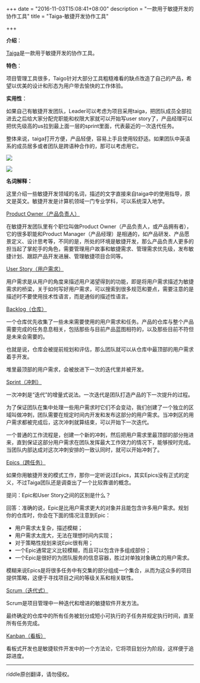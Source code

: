 +++
date = "2016-11-03T15:08:41+08:00"
description = "一款用于敏捷开发的协作工具"
title = "Taiga-敏捷开发协作工具"

+++

**介绍**：

[Taiga](https://taiga.io/)是一款用于敏捷开发的协作工具。

**特色**：

项目管理工具很多，Taigo针对大部分工具粗糙难看的缺点改造了自己的产品，希望以优美的设计和形态为用户带去愉快的工作体验。

**实用性**：

如果自己有敏捷开发团队，Leader可以考虑为项目采用taiga，把团队成员全部拉进去之后给大家分配完职能和权限大家就可以开始写user story了，产品经理可以把优先级高的us拉到最上面一层的sprint里面，代表最近的一次迭代任务。

整体来说，taiga打开方便，产品轻便，容易上手且使用较舒适。如果团队中英语系的成员居多或者团队是跨语种合作的，那可以考虑用它。

![](http://o7o0hlenq.bkt.clouddn.com/%E5%B1%8F%E5%B9%95%E5%BF%AB%E7%85%A7%202016-11-03%20%E4%B8%8B%E5%8D%883.09.25.png)

![](http://o7o0hlenq.bkt.clouddn.com/%E5%B1%8F%E5%B9%95%E5%BF%AB%E7%85%A7%202016-11-07%20%E4%B8%8B%E5%8D%888.58.19.png)

**名词解释：**

这里介绍一些敏捷开发领域的名词，描述的文字直接来自taiga中的使用指导，原文是英文。敏捷开发是计算机领域一门专业学科，可以系统深入地学。

<u>Product Owner（产品负责人）</u>

在敏捷开发团队里有个职位叫做Product Owner（产品负责人，或产品拥有者），它的很多职能和Product Manager（产品经理）是相通的，如产品研发、产品愿景定义、设计思考等，不同的是，所处的环境是敏捷开发，那么产品负责人更多的担当起了掌舵手的角色，需要管理用户故事和敏捷需求、管理需求优先级，发布敏捷计划、跟踪产品开发进展、管理敏捷项目合同等。

<u>User Story（用户需求）</u>

用户需求是从用户的角度来描述用户渴望得到的功能，即是将用户需求描述为敏捷需求的桥梁，关于如何写好用户需求，可以搜索到很多规范和要点，需要注意的是描述时不要使用技术性语言，而是通俗的描述性语言。

<u>Backlog（仓库）</u>

一个仓库优先收集了一些未来需要使用的用户需求和任务。产品的仓库与整个产品需要完成的任务息息相关，包括那些与目前产品蓝图相符的，以及那些目前不符但是未来会需要的。

也就是说，仓库会被提前规划和评估，那么团队就可以从仓库中最顶部的用户需求着手开发。

堆里最顶部的用户需求，会被放进下一次的迭代里并被开发。

<u>Sprint（冲刺）</u>

一次冲刺是“迭代”的增量式说法。一次迭代是团队打造产品的下一次提升的过程。

为了保证团队在集中处理一些用户需求时它们不会变动，我们创建了一个独立的区域叫做冲刺，团队需要在规定时间内开发和发布这部分的用户需求。当冲刺区的用户需求都被完成后，这次冲刺就算结束，可以开始下一次迭代。

一个普通的工作流程是，创建一个新的冲刺，然后把用户需求里最顶部的部分拖进来，直到保证这部分用户需求在团队发挥最大工作效力的情况下，能够按时完成。当团队内部达成对这次冲刺安排的一致认同时，就可以开始冲刺了。

<u>Epics（跨任务）</u>

如果你用敏捷开发的模式工作，那你一定听说过Epics，其实Epics没有正式的定义，不过Taiga团队还是调查出了一个比较靠谱的概念。

提问：Epic和User Story之间的区别是什么？

回答：准确的说，Epic是比用户需求更大的对象并且能包含许多用户需求。规划你的仓库时，你会在下面的情况注意到Epic：

- 用户需求太复杂，描述模糊；
- 用户需求太庞大，无法在理想时间内实现；
- 对于策略性规划来说Epic很有用；
- 一个Epic通常定义比较模糊，而且可以包含许多组成部份；
- 一个Epic是很好的为团队服务的信息容器，胜过对单独对象确立的用户需求。

模糊来说Epics是将很多任务中有交集的部分组成一个集合，从而为这众多的项目提供策略，这便于寻找项目之间的等级关系和相关联性。

<u>Scrum（迭代式）</u>

Scrum是项目管理中一种迭代和增进的敏捷软件开发方法。

最终确定的仓库中的所有任务被划分成短小可执行的子任务并规定执行时间，直至所有任务完成。

<u>Kanban（看板）</u>

看板式开发也是敏捷软件开发中的一个方法论，它将项目划分为阶段，这样便于追踪进度。

---

riddle原创翻译，请勿侵权。

